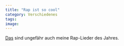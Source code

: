 ```yaml
---
title: "Rap ist so cool"
category: Verschiedenes
tags: 
image: 
---
```


[Das](http://www.cocaineblunts.com/blunts/?p=759) sind ungefähr auch meine Rap-Lieder des Jahres.